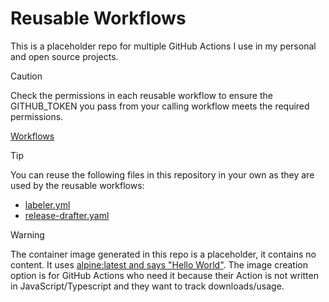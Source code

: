 # Reusable Workflows

This is a placeholder repo for multiple GitHub Actions I use in my personal and open source projects.

> [!CAUTION]
> Check the permissions in each reusable workflow to ensure the GITHUB_TOKEN you pass from your calling workflow meets the required permissions.
>
> [Workflows](.github/workflows)

> [!TIP]
> You can reuse the following files in this repository in your own as they are used by the reusable workflows:
>
> - [labeler.yml](.github/labeler.yml)
> - [release-drafter.yaml](.github/release-drafter.yaml)

> [!WARNING]  
> The container image generated in this repo is a placeholder, it contains no content. It uses [alpine:latest and says "Hello World"](https://github.com/jmeridth/reusable-workflows/blob/main/Dockerfile).  The image creation option is for GitHub Actions who need it because their Action is not written in JavaScript/Typescript and they want to track downloads/usage.
